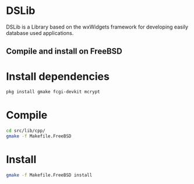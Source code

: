 DSLib
=====

DSLib is a Library based on the wxWidgets framework for developing easily database used applications.   



## Compile and install on FreeBSD

# Install dependencies

```sh
pkg install gmake fcgi-devkit mcrypt  
```

# Compile

```sh 
cd src/lib/cpp/   
gmake -f Makefile.FreeBSD
```

# Install

```sh
gmake -f Makefile.FreeBSD install
```

